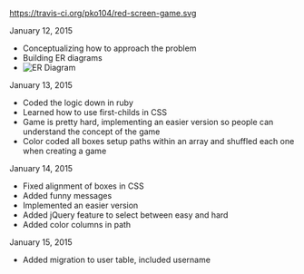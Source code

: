 https://travis-ci.org/pko104/red-screen-game.svg


January 12, 2015
- Conceptualizing how to approach the problem
- Building ER diagrams
- ![ER Diagram](http://i.imgur.com/UsRzvqn.png)

January 13, 2015
- Coded the logic down in ruby
- Learned how to use first-childs in CSS
- Game is pretty hard, implementing an easier version so people can understand the concept of the game
- Color coded all boxes setup paths within an array and shuffled each one when creating a game

January 14, 2015
- Fixed alignment of boxes in CSS
- Added funny messages
- Implemented an easier version
- Added jQuery feature to select between easy and hard
- Added color columns in path

January 15, 2015
- Added migration to user table, included username

